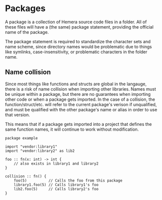 # Packages

A package is a collection of Hemera source code files in a folder. All of these files will have a (the same) package statement, providing the official name
of the package.

The package statement is required to standardize the character sets and name scheme, since directory names would be problematic due to things like
symlinks, case-insensitivity, or problematic characters in the folder name.

## Name collision

Since most things like functions and structs are global in the langauge, there is a risk of name collision when importing other libraries.
Names must be unique within a package, but there are no guarantees when importing other code or when a package gets imported. In 
the case of a collision, the function/struct/etc. will refer to the current package's verison if unqualified, and must be qualified
with the other package's name or alias in order to use that version.

This means that if a package gets imported into a project that defines the same function names, it will continue to work without modification.

```
package example

import "vendor:library1"
import "vendor:library2" as lib2

foo :: fn(x: int) -> int {
    // also exists in library1 and library2
}

collision :: fn() {
    foo(5)          // Calls the foo from this package
    library1.foo(5) // Calls library1's foo
    lib2.foo(5)     // Calls library2's foo
}
```
